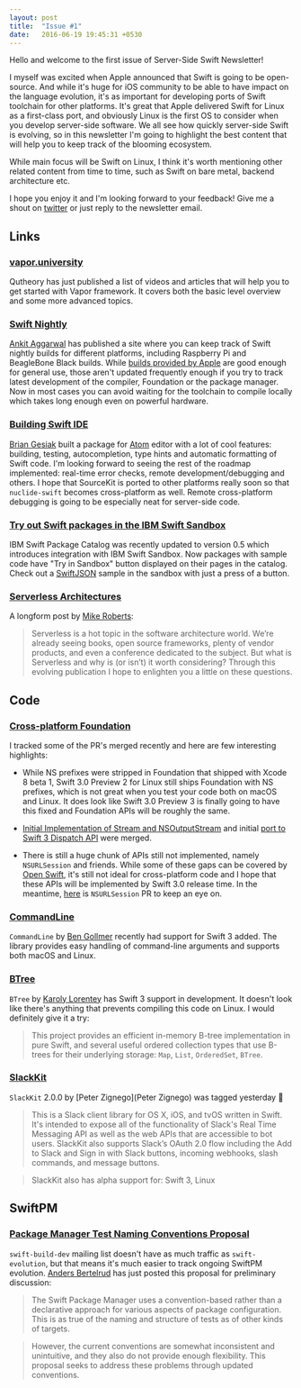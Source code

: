 ```yaml
---
layout: post
title:  "Issue #1"
date:   2016-06-19 19:45:31 +0530
---
```

Hello and welcome to the first issue of Server-Side Swift Newsletter!

I myself was excited when Apple announced that Swift is going to be open-source. And while it's huge for iOS community to be able to have impact on the language evolution, it's as important for developing ports of Swift toolchain for other platforms. It's great that Apple delivered Swift for Linux as a first-class port, and obviously Linux is the first OS to consider when you develop server-side software. We all see how quickly server-side Swift is evolving, so in this newsletter I'm going to highlight the best content that will help you to keep track of the blooming ecosystem.

While main focus will be Swift on Linux, I think it's worth mentioning other related content from time to time, such as Swift on bare metal, backend architecture etc.

I hope you enjoy it and I'm looking forward to your feedback! Give me a shout on [twitter](http://twitter.com/_digital_signal) or just reply to the newsletter email.

## Links

### [vapor.university](http://vapor.university)

Qutheory has just published a list of videos and articles that will help you to get started with Vapor framework. It covers both the basic level overview and some more advanced topics.

### [Swift Nightly](http://swiftnightly.com)

[Ankit Aggarwal](https://twitter.com/aciidb0mb3r) has published a site where you can keep track of Swift nightly builds for different platforms, including Raspberry Pi and BeagleBone Black builds. While [builds provided by Apple](https://swift.org/download/) are good enough for general use, those aren't updated frequently enough if you try to track latest development of the compiler, Foundation or the package manager. Now in most cases you can avoid waiting for the toolchain to compile locally which takes long enough even on powerful hardware.

### [Building Swift IDE](http://modocache.io/nuclide-swift-ide)

[Brian Gesiak](https://twitter.com/modocache) built a package for [Atom](https://atom.io) editor with a lot of cool features: building, testing, autocompletion, type hints and automatic formatting of Swift code. I'm looking forward to seeing the rest of the roadmap implemented: real-time error checks, remote development/debugging and others. I hope that SourceKit is ported to other platforms really soon so that `nuclide-swift` becomes cross-platform as well. Remote cross-platform debugging is going to be especially neat for server-side code.

### [Try out Swift packages in the IBM Swift Sandbox](https://developer.ibm.com/swift/2016/06/13/try-out-swift-packages-in-the-ibm-swift-sandbox/)

IBM Swift Package Catalog was recently updated to version 0.5 which introduces integration with IBM Swift Sandbox. Now packages with sample code have "Try in Sandbox" button displayed on their pages in the catalog. Check out a [SwiftJSON](https://swiftpkgs.ng.bluemix.net/package/IBM-Swift/SwiftyJSON) sample in the sandbox with just a press of a button.

### [Serverless Architectures](http://martinfowler.com/articles/serverless.html)

A longform post by [Mike Roberts](https://twitter.com/mikebroberts):

> Serverless is a hot topic in the software architecture world. We’re already seeing books, open source frameworks, plenty of vendor products, and even a conference dedicated to the subject. But what is Serverless and why is (or isn’t) it worth considering? Through this evolving publication I hope to enlighten you a little on these questions.

## Code

### [Cross-platform Foundation](https://github.com/apple/swift-corelibs-foundation/commits/master)

I tracked some of the PR's merged recently and here are few interesting highlights:

* While NS prefixes were stripped in Foundation that shipped with Xcode 8 beta 1, Swift 3.0 Preview 2 for Linux still ships Foundation with NS prefixes, which is not great when you test your code both on macOS and Linux. It does look like Swift 3.0 Preview 3 is finally going to have this fixed and Foundation APIs will be roughly the same.

* [Initial Implementation of Stream and NSOutputStream](https://github.com/apple/swift-corelibs-foundation/pull/443) and initial [port to Swift 3 Dispatch API](https://github.com/apple/swift-corelibs-foundation/pull/434) were merged.

* There is still a huge chunk of APIs still not implemented, namely `NSURLSession` and friends. While some of these gaps can be covered by [Open Swift](https://github.com/open-swift), it's still not ideal for cross-platform code and I hope that these APIs will be implemented by Swift 3.0 release time. In the meantime, [here](https://github.com/apple/swift-corelibs-foundation/pull/426) is `NSURLSession` PR to keep an eye on.

### [CommandLine](https://github.com/jatoben/CommandLine)

`CommandLine` by [Ben Gollmer](https://github.com/jatoben) recently had support for Swift 3 added. The library provides easy handling of command-line arguments and supports both macOS and Linux.

### [BTree](https://github.com/lorentey/BTree/tree/swift3)

`BTree` by [Karoly Lorentey](https://github.com/lorentey) has Swift 3 support in development. It doesn't look like there's anything that prevents compiling this code on Linux. I would definitely give it a try:

>This project provides an efficient in-memory B-tree implementation in pure Swift, and several useful ordered collection types that use B-trees for their underlying storage: `Map`, `List`, `OrderedSet`, `BTree`.

### [SlackKit](https://github.com/pvzig/SlackKit)

`SlackKit` 2.0.0 by [Peter Zignego](Peter Zignego) was tagged yesterday 🎉

>This is a Slack client library for OS X, iOS, and tvOS written in Swift. It's intended to expose all of the functionality of Slack's Real Time Messaging API as well as the web APIs that are accessible to bot users. SlackKit also supports Slack’s OAuth 2.0 flow including the Add to Slack and Sign in with Slack buttons, incoming webhooks, slash commands, and message buttons.

>SlackKit also has alpha support for: Swift 3, Linux

## SwiftPM

### [Package Manager Test Naming Conventions Proposal](https://lists.swift.org/pipermail/swift-build-dev/Week-of-Mon-20160718/000555.html)

`swift-build-dev` mailing list doesn't have as much traffic as `swift-evolution`, but that means it's much easier to track ongoing SwiftPM evolution. [Anders Bertelrud](https://github.com/abertelrud) has just posted this proposal for preliminary discussion:

> The Swift Package Manager uses a convention-based rather than a declarative approach for various aspects of package configuration. This is as true of the naming and structure of tests as of other kinds of targets.

> However, the current conventions are somewhat inconsistent and unintuitive, and they also do not provide enough flexibility. This proposal seeks to address these problems through updated conventions.
